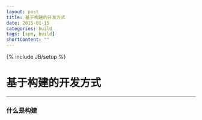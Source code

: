 ```yaml
---
layout: post
title: 基于构建的开发方式
date: 2015-01-15
categories: build
tags: [spm, build]
shortContent: ""
---
```

{% include JB/setup %}
# 基于构建的开发方式
---

### 什么是构建


<!--break-->
